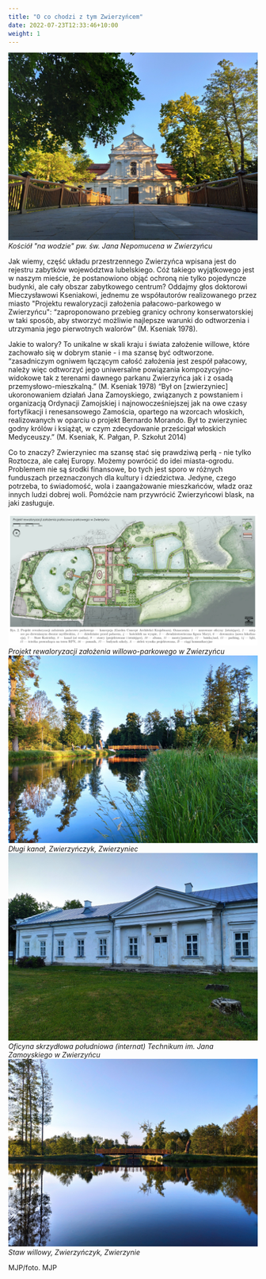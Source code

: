 ```yaml
---
title: "O co chodzi z tym Zwierzyńcem"
date: 2022-07-23T12:33:46+10:00
weight: 1
---
```


![Kościół "na wodzie" pw. św. Jana Nepomucena w Zwierzyńcu, Zwierzyniec](/images/posts/kosciolek.jpg)
*Kościół "na wodzie" pw. św. Jana Nepomucena w Zwierzyńcu*

Jak wiemy, część układu przestrzennego Zwierzyńca wpisana jest do rejestru zabytków województwa lubelskiego. Cóż takiego wyjątkowego jest w naszym mieście, że postanowiono objąć ochroną nie tylko pojedyncze budynki, ale cały obszar zabytkowego centrum?
Oddajmy głos doktorowi Mieczysławowi Kseniakowi, jednemu ze współautorów realizowanego przez miasto "Projektu rewaloryzacji założenia pałacowo-parkowego w Zwierzyńcu":
“zaproponowano przebieg granicy ochrony konserwatorskiej w taki sposób, aby stworzyć możliwie najlepsze warunki do odtworzenia i utrzymania jego pierwotnych walorów” (M. Kseniak 1978).

Jakie to walory?
To unikalne w skali kraju i świata założenie willowe, które zachowało się w dobrym stanie - i ma szansę być odtworzone. 
“zasadniczym ogniwem łączącym całość założenia jest zespół pałacowy, należy więc odtworzyć jego uniwersalne powiązania kompozycyjno-widokowe tak z terenami dawnego parkanu Zwierzyńca jak i z osadą przemysłowo-mieszkalną.” (M. Kseniak 1978)
“Był on [zwierzyniec] ukoronowaniem działań Jana Zamoyskiego, związanych z powstaniem i organizacją Ordynacji Zamojskiej i najnowocześniejszej jak na owe czasy fortyfikacji i renesansowego Zamościa, opartego na wzorcach włoskich, realizowanych w oparciu o projekt Bernardo Morando. Był to zwierzyniec godny królów i książąt, w czym zdecydowanie prześcigał włoskich Medyceuszy.” (M. Kseniak, K. Pałgan, P. Szkołut 2014)

Co to znaczy?
Zwierzyniec ma szansę stać się prawdziwą perłą - nie tylko Roztocza, ale całej Europy. Możemy powrócić do idei miasta-ogrodu. Problemem nie są środki finansowe, bo tych jest sporo w różnych funduszach przeznaczonych dla kultury i dziedzictwa. Jedyne, czego potrzeba, to świadomość, wola i zaangażowanie mieszkańców, władz oraz innych ludzi dobrej woli.
Pomóżcie nam przywrócić Zwierzyńcowi blask, na jaki zasługuje.

![Projekt rewaloryzacji założenia willowo-parkowego w Zwierzyńcu, Zwierzyniec](/images/posts/projekt_rewaloryzacji.jpg)
*Projekt rewaloryzacji założenia willowo-parkowego w Zwierzyńcu*
![długi kanał, Zwierzyńczyk, Zwierzyniec](/images/posts/dlugi_kanal.jpg)
*Długi kanał, Zwierzyńczyk, Zwierzyniec*
![Oficyna skrzydłowa południowa (internat) Technikum im. Jana Zamoyskiego w Zwierzyńcu, Zwierzyniec](/images/posts/oficyna_skrzydlowa_poludniowa.jpg)
*Oficyna skrzydłowa południowa (internat) Technikum im. Jana Zamoyskiego w Zwierzyńcu*
![Staw willowy, Zwierzyńczyk, Zwierzyniec](/images/posts/staw_dlugiego_kanalu.jpg)
*Staw willowy, Zwierzyńczyk, Zwierzynie*

MJP/foto. MJP